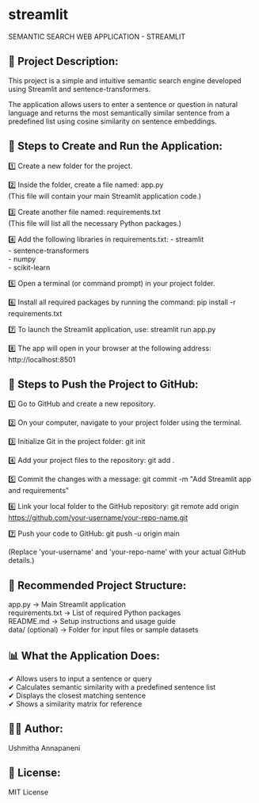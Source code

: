 # streamlit
SEMANTIC SEARCH WEB APPLICATION - STREAMLIT

📌 Project Description:
------------------------
This project is a simple and intuitive semantic search engine developed using Streamlit and sentence-transformers.

The application allows users to enter a sentence or question in natural language and returns the most semantically similar sentence from a predefined list using cosine similarity on sentence embeddings.

🚀 Steps to Create and Run the Application:
-------------------------------------------

1️⃣ Create a new folder for the project.

2️⃣ Inside the folder, create a file named: app.py  
    (This file will contain your main Streamlit application code.)

3️⃣ Create another file named: requirements.txt  
    (This file will list all the necessary Python packages.)

4️⃣ Add the following libraries in requirements.txt:
    - streamlit  
    - sentence-transformers  
    - numpy  
    - scikit-learn

5️⃣ Open a terminal (or command prompt) in your project folder.

6️⃣ Install all required packages by running the command:
    pip install -r requirements.txt

7️⃣ To launch the Streamlit application, use:
    streamlit run app.py

8️⃣ The app will open in your browser at the following address:
    http://localhost:8501

🔁 Steps to Push the Project to GitHub:
---------------------------------------

1️⃣ Go to GitHub and create a new repository.

2️⃣ On your computer, navigate to your project folder using the terminal.

3️⃣ Initialize Git in the project folder:
    git init

4️⃣ Add your project files to the repository:
    git add .

5️⃣ Commit the changes with a message:
    git commit -m "Add Streamlit app and requirements"

6️⃣ Link your local folder to the GitHub repository:
    git remote add origin https://github.com/your-username/your-repo-name.git

7️⃣ Push your code to GitHub:
    git push -u origin main

(Replace 'your-username' and 'your-repo-name' with your actual GitHub details.)

📂 Recommended Project Structure:
---------------------------------
app.py               → Main Streamlit application  
requirements.txt     → List of required Python packages  
README.md            → Setup instructions and usage guide  
data/ (optional)     → Folder for input files or sample datasets  

📊 What the Application Does:
-----------------------------
✔ Allows users to input a sentence or query  
✔ Calculates semantic similarity with a predefined sentence list  
✔ Displays the closest matching sentence  
✔ Shows a similarity matrix for reference  

👩‍💻 Author:
-------------
Ushmitha Annapaneni  

📄 License:
-----------
MIT License
